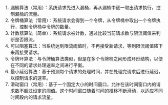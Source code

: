 1. 漏桶算法（常用）：系统请求先进入漏桶，再从漏桶中逐一取出请求执行，控制漏桶的流量。  
2. 令牌桶算法（常用）：系统请求会得到一个令牌，从令牌桶中取出一个令牌执行，控制令牌桶中令牌的数量。
3. 计数器算法（简单）：系统请求被计数，通过比较当前请求数与限流阈值来判断是否限流。  
4. 可以阻塞算法：当系统达到限流阈值时，不再接受新请求，等到限流阈值降下来再接受请求。  
5. 令牌环算法：与令牌桶算法类似，但是在多个令牌桶之间形成环形结构，以便在不同的请求处理速率之间进行平衡。  
6. 最小延迟算法：基于预测每个请求的处理时间，并在处理完请求后进行延迟，以控制请求的速率。  
7. 滑动窗口（常用）：基于一个固定大小的时间窗口，允许在该时间窗口内的请求数不超过设定的阈值。这个时间窗口随着时间的推移不断滑动，以适应不同时间段内的请求流量。